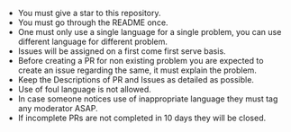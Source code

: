 * You must give a star to this repository.
* You must go through the README once.
* One must only use a single language for a single problem, you can use different language for different problem.
* Issues will be assigned on a first come first serve basis.
* Before creating a PR for non existing problem you are expected to create an issue regarding the same, it must explain the problem.
* Keep the Descriptions of PR and Issues as detailed as possible.
* Use of foul language is not allowed.
* In case someone notices use of inappropriate language they must tag any moderator ASAP.
* If incomplete PRs are not completed in 10 days they will be closed. 
